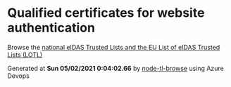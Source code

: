 # Qualified certificates for website authentication 
 Browse the [national eIDAS Trusted Lists and the EU List of eIDAS Trusted Lists (LOTL)](https://webgate.ec.europa.eu/tl-browser/#/) 
 
 
Generated at **Sun 05/02/2021  0:04:02.66** by [node-tl-browse](https://github.com/ymedlop/node-tl-browser) using Azure Devops 
